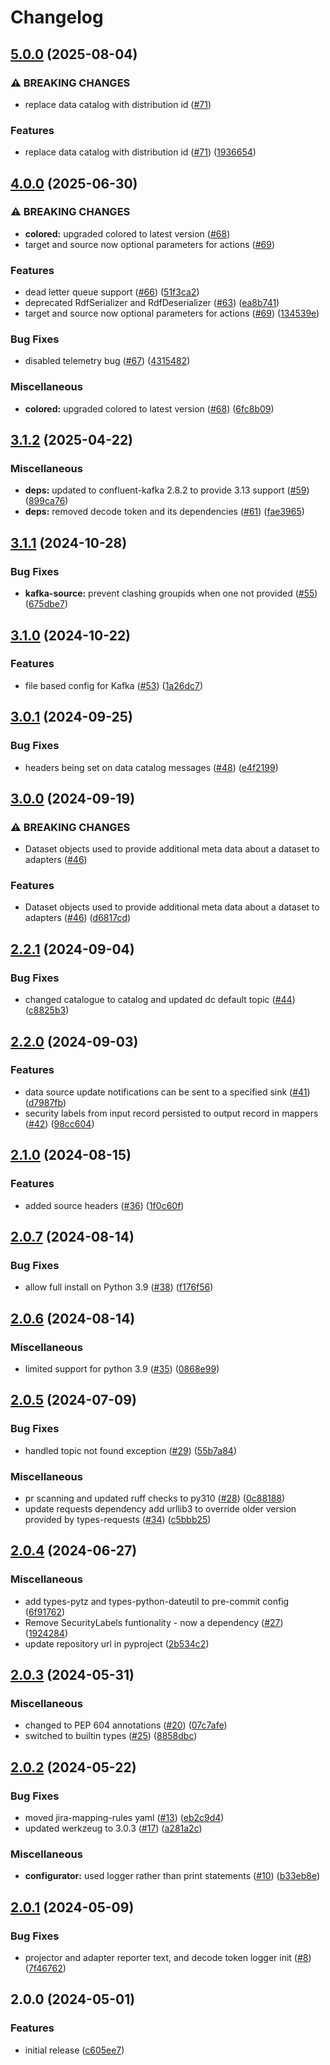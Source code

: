 # Changelog

## [5.0.0](https://github.com/telicent-oss/telicent-lib/compare/v4.0.0...v5.0.0) (2025-08-04)


### ⚠ BREAKING CHANGES

* replace data catalog with distribution id ([#71](https://github.com/telicent-oss/telicent-lib/issues/71))

### Features

* replace data catalog with distribution id ([#71](https://github.com/telicent-oss/telicent-lib/issues/71)) ([1936654](https://github.com/telicent-oss/telicent-lib/commit/19366547693bbf2528c84a8b6782d9570e218bf9))

## [4.0.0](https://github.com/telicent-oss/telicent-lib/compare/v3.1.2...v4.0.0) (2025-06-30)


### ⚠ BREAKING CHANGES

* **colored:** upgraded colored to latest version ([#68](https://github.com/telicent-oss/telicent-lib/issues/68))
* target and source now optional parameters for actions ([#69](https://github.com/telicent-oss/telicent-lib/issues/69))

### Features

* dead letter queue support ([#66](https://github.com/telicent-oss/telicent-lib/issues/66)) ([51f3ca2](https://github.com/telicent-oss/telicent-lib/commit/51f3ca2b574c5ea74ad4cc888a88a5b43377c61e))
* deprecated RdfSerializer and RdfDeserializer ([#63](https://github.com/telicent-oss/telicent-lib/issues/63)) ([ea8b741](https://github.com/telicent-oss/telicent-lib/commit/ea8b7417489705789a79b532059dad88b9fc85a6))
* target and source now optional parameters for actions ([#69](https://github.com/telicent-oss/telicent-lib/issues/69)) ([134539e](https://github.com/telicent-oss/telicent-lib/commit/134539ef7ac934fd72c47c03d7337d609cac562d))


### Bug Fixes

* disabled telemetry bug ([#67](https://github.com/telicent-oss/telicent-lib/issues/67)) ([4315482](https://github.com/telicent-oss/telicent-lib/commit/431548229c6caf937d9dc63c56210b3c17caf02a))


### Miscellaneous

* **colored:** upgraded colored to latest version ([#68](https://github.com/telicent-oss/telicent-lib/issues/68)) ([6fc8b09](https://github.com/telicent-oss/telicent-lib/commit/6fc8b0971d47871f29a1087e830bb9a58192119f))

## [3.1.2](https://github.com/telicent-oss/telicent-lib/compare/v3.1.1...v3.1.2) (2025-04-22)


### Miscellaneous

* **deps:** updated to confluent-kafka 2.8.2 to provide 3.13 support ([#59](https://github.com/telicent-oss/telicent-lib/issues/59)) ([899ca76](https://github.com/telicent-oss/telicent-lib/commit/899ca767504ffa5d7982d9bcfb7bc896ead45dc1))
* **deps:** removed decode token and its dependencies ([#61](https://github.com/telicent-oss/telicent-lib/pull/59)) ([fae3965](https://github.com/telicent-oss/telicent-lib/commit/fae396532d458cd341e0b018e4d43dc4f9060e79))

## [3.1.1](https://github.com/telicent-oss/telicent-lib/compare/v3.1.0...v3.1.1) (2024-10-28)


### Bug Fixes

* **kafka-source:** prevent clashing groupids when one not provided ([#55](https://github.com/telicent-oss/telicent-lib/issues/55)) ([675dbe7](https://github.com/telicent-oss/telicent-lib/commit/675dbe7d74bab3381afde629a7bd33670188f370))

## [3.1.0](https://github.com/telicent-oss/telicent-lib/compare/v3.0.1...v3.1.0) (2024-10-22)


### Features

* file based config for Kafka ([#53](https://github.com/telicent-oss/telicent-lib/issues/53)) ([1a26dc7](https://github.com/telicent-oss/telicent-lib/commit/1a26dc7df450a116035d2e04f26b6f6eb87f3901))

## [3.0.1](https://github.com/telicent-oss/telicent-lib/compare/v3.0.0...v3.0.1) (2024-09-25)


### Bug Fixes

* headers being set on data catalog messages ([#48](https://github.com/telicent-oss/telicent-lib/issues/48)) ([e4f2199](https://github.com/telicent-oss/telicent-lib/commit/e4f2199a9edcd556b9612b8422a87682656a9bab))

## [3.0.0](https://github.com/telicent-oss/telicent-lib/compare/v2.2.1...v3.0.0) (2024-09-19)


### ⚠ BREAKING CHANGES

* Dataset objects used to provide additional meta data about a dataset to adapters ([#46](https://github.com/telicent-oss/telicent-lib/issues/46))

### Features

* Dataset objects used to provide additional meta data about a dataset to adapters ([#46](https://github.com/telicent-oss/telicent-lib/issues/46)) ([d6817cd](https://github.com/telicent-oss/telicent-lib/commit/d6817cd791cfb02f9bd3458924b44c3c3113799d))

## [2.2.1](https://github.com/telicent-oss/telicent-lib/compare/v2.2.0...v2.2.1) (2024-09-04)


### Bug Fixes

* changed catalogue to catalog and updated dc default topic ([#44](https://github.com/telicent-oss/telicent-lib/issues/44)) ([c8825b3](https://github.com/telicent-oss/telicent-lib/commit/c8825b3d502a778f4d2729fc0e95e41b15ccd4e6))

## [2.2.0](https://github.com/telicent-oss/telicent-lib/compare/v2.1.0...v2.2.0) (2024-09-03)


### Features

* data source update notifications can be sent to a specified sink ([#41](https://github.com/telicent-oss/telicent-lib/issues/41)) ([d7987fb](https://github.com/telicent-oss/telicent-lib/commit/d7987fba9393bbc8ae6fe730a87cef5da9e24fb2))
* security labels from input record persisted to output record in mappers ([#42](https://github.com/telicent-oss/telicent-lib/issues/42)) ([98cc604](https://github.com/telicent-oss/telicent-lib/commit/98cc604613ddbeb115ed4ce8b5d4c8b800dd2c24))

## [2.1.0](https://github.com/telicent-oss/telicent-lib/compare/v2.0.7...v2.1.0) (2024-08-15)


### Features

* added source headers ([#36](https://github.com/telicent-oss/telicent-lib/issues/36)) ([1f0c60f](https://github.com/telicent-oss/telicent-lib/commit/1f0c60f5cb45848668ca1469d81f4390118a91d3))

## [2.0.7](https://github.com/telicent-oss/telicent-lib/compare/v2.0.6...v2.0.7) (2024-08-14)


### Bug Fixes

* allow full install on Python 3.9 ([#38](https://github.com/telicent-oss/telicent-lib/issues/38)) ([f176f56](https://github.com/telicent-oss/telicent-lib/commit/f176f56618ce0af7b7775a77b599885ba92801a8))

## [2.0.6](https://github.com/telicent-oss/telicent-lib/compare/v2.0.5...v2.0.6) (2024-08-14)


### Miscellaneous

* limited support for python 3.9 ([#35](https://github.com/telicent-oss/telicent-lib/issues/35)) ([0868e99](https://github.com/telicent-oss/telicent-lib/commit/0868e99efacf41452fc6b0e7874a7b4c91580299))

## [2.0.5](https://github.com/telicent-oss/telicent-lib/compare/v2.0.4...v2.0.5) (2024-07-09)


### Bug Fixes

* handled topic not found exception ([#29](https://github.com/telicent-oss/telicent-lib/issues/29)) ([55b7a84](https://github.com/telicent-oss/telicent-lib/commit/55b7a848785fa4a24cd420ada397d55fd860a317))


### Miscellaneous

* pr scanning and updated ruff checks to py310 ([#28](https://github.com/telicent-oss/telicent-lib/issues/28)) ([0c88188](https://github.com/telicent-oss/telicent-lib/commit/0c88188a6593309a9ddb627e3cab4b943efa950f))
* update requests dependency add urllib3 to override older version provided by types-requests ([#34](https://github.com/telicent-oss/telicent-lib/issues/34)) ([c5bbb25](https://github.com/telicent-oss/telicent-lib/commit/c5bbb25f0948bdefbf38e94a8771341444e5743c))

## [2.0.4](https://github.com/telicent-oss/telicent-lib/compare/v2.0.3...v2.0.4) (2024-06-27)


### Miscellaneous

* add types-pytz and types-python-dateutil to pre-commit config ([6f91762](https://github.com/telicent-oss/telicent-lib/commit/6f9176294b0ba2a96bc6ca540d061d6904f914fd))
* Remove SecurityLabels funtionality - now a dependency ([#27](https://github.com/telicent-oss/telicent-lib/issues/27)) ([1924284](https://github.com/telicent-oss/telicent-lib/commit/19242843fa723b8262a0b7708a9a43ca4f5f5e63))
* update repository url in pyproject ([2b534c2](https://github.com/telicent-oss/telicent-lib/commit/2b534c200a75542ab0c6094dc4a02e40f515dc58))

## [2.0.3](https://github.com/telicent-oss/telicent-lib/compare/v2.0.2...v2.0.3) (2024-05-31)


### Miscellaneous

* changed to PEP 604 annotations ([#20](https://github.com/telicent-oss/telicent-lib/issues/20)) ([07c7afe](https://github.com/telicent-oss/telicent-lib/commit/07c7afe9d0f3cd6af3e18cde6751af6766772dd4))
* switched to builtin types ([#25](https://github.com/telicent-oss/telicent-lib/issues/25)) ([8858dbc](https://github.com/telicent-oss/telicent-lib/commit/8858dbca8b634e9bcbdb4f955cdc2c0ed7b5fa68))

## [2.0.2](https://github.com/telicent-oss/telicent-lib/compare/v2.0.1...v2.0.2) (2024-05-22)


### Bug Fixes

* moved jira-mapping-rules yaml ([#13](https://github.com/telicent-oss/telicent-lib/issues/13)) ([eb2c9d4](https://github.com/telicent-oss/telicent-lib/commit/eb2c9d42d4da521b0b72cbd5b78ccb77b24c485a))
* updated werkzeug to 3.0.3 ([#17](https://github.com/telicent-oss/telicent-lib/issues/17)) ([a281a2c](https://github.com/telicent-oss/telicent-lib/commit/a281a2c8ef1429f89254c966ee4e81321dc4dfcd))


### Miscellaneous

* **configurator:** used logger rather than print statements ([#10](https://github.com/telicent-oss/telicent-lib/issues/10)) ([b33eb8e](https://github.com/telicent-oss/telicent-lib/commit/b33eb8e24589f14e8750b8e380bcc08dc413586e))

## [2.0.1](https://github.com/telicent-oss/telicent-lib/compare/v2.0.0...v2.0.1) (2024-05-09)


### Bug Fixes

* projector and adapter reporter text, and decode token logger init ([#8](https://github.com/telicent-oss/telicent-lib/issues/8)) ([7f46762](https://github.com/telicent-oss/telicent-lib/commit/7f46762a57fb834f7366d2912af5c76d1fce27e0))

## 2.0.0 (2024-05-01)


### Features

* initial release ([c605ee7](https://github.com/telicent-oss/telicent-lib/commit/c605ee76a5dea86585112620b4350855d527ccc5))
